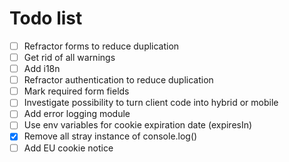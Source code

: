 # Todo list

- [ ] Refractor forms to reduce duplication
- [ ] Get rid of all warnings
- [ ] Add i18n
- [ ] Refractor authentication to reduce duplication
- [ ] Mark required form fields
- [ ] Investigate possibility to turn client code into hybrid or mobile
- [ ] Add error logging module
- [ ] Use env variables for cookie expiration date (expiresIn)
- [x] Remove all stray instance of console.log()
- [ ] Add EU cookie notice
